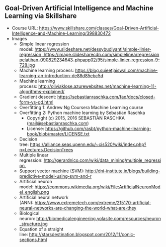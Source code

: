 ## Goal-Driven Artificial Intelligence and Machine Learning via Skillshare
- Course URL: https://www.skillshare.com/classes/Goal-Driven-Artificial-Intelligence-and-Machine-Learning/398830472
- Images
    + Simple linear regression model: https://www.slideshare.net/dessybudiyanti/simple-linier-regression, https://image.slidesharecdn.com/simplelinearregressionpelatihan-090829234643-phpapp02/95/simple-linier-regression-9-728.jpg
    + Machine learning process: https://blog.sujeetjaiswal.com/machine-learning-an-introduction-de88d85ebc5d
    + Machine learning process: http://oliviaklose.azurewebsites.net/machine-learning-11-algorithms-explained/
    + Gradient descent: https://sebastianraschka.com/faq/docs/closed-form-vs-gd.html
    + Overfitting 1: Andrew Ng Coursera Machine Learning course
    + Overfitting 2: Python machine learning by Sebastian Raschka
        * Copyright (c) 2015, 2016 SEBASTIAN RASCHKA (mail@sebastianraschka.com)
        * License: https://github.com/rasbt/python-machine-learning-book/blob/master/LICENSE.txt
    + Decision tree: https://alliance.seas.upenn.edu/~cis520/wiki/index.php?n=Lectures.DecisionTrees
    + Multiple linear regression: http://gerardnico.com/wiki/data_mining/multiple_regression 
    + Support vector machine (SVM): http://dni-institute.in/blogs/building-predictive-model-using-svm-and-r
    + Artificial neuron model: https://commons.wikimedia.org/wiki/File:ArtificialNeuronModel_english.png
    + Artificial neural network (ANN): https://www.extremetech.com/extreme/215170-artificial-neural-networks-are-changing-the-world-what-are-they
    + Biological neuron: http://biomedicalengineering.yolasite.com/resources/neuron_structure.jpg
    + Equation of a straight line: http://starsdestination.blogspot.com/2012/11/conic-sections.html
